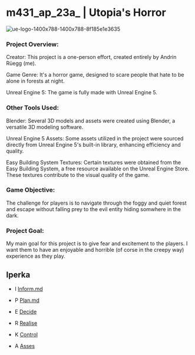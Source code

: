 # m431_ap_23a_          |           Utopia's Horror

![ue-logo-1400x788-1400x788-8f185e1e3635](https://github.com/andrinruegg/m431_ap_23a_/assets/143380551/f69a0be1-5edf-40b5-9791-990315cc1c9b)


### Project Overview:

Creator: This project is a one-person effort, created entirely by Andrin Rüegg (me).

Game Genre: It's a horror game, designed to scare people that hate to be alone in forests at night.

Unreal Engine 5: The game is fully made with Unreal Engine 5. 

### Other Tools Used:

Blender: Several 3D models and assets were created using Blender, a versatile 3D modeling software.

Unreal Engine 5 Assets: Some assets utilized in the project were sourced directly from Unreal Engine 5's built-in library, enhancing efficiency and quality.

Easy Building System Textures: Certain textures were obtained from the Easy Building System, a free resource available on the Unreal Engine Store. These textures contribute to the visual quality of the game.


### Game Objective:

The challenge for players is to navigate through the foggy and quiet forest and escape without falling prey to the evil entity hiding somwhere in the dark.

### Project Goal:

My main goal for this project is to give fear and excitement to the players. I want them to have an enjoyable and horrible (of corse in the creepy way) experience as they play.


## Iperka


* I 
  [Inform.md]
  

* P 
 [Plan.md]


* E 
  [Decide]

  
* R 
  [Realise]

  
* K 
  [Control]
  
* A 
  [Asses]








[Inform.md]: https://github.com/andrinruegg/m431_ap_23a_/blob/main/Documentary/IPERKA/Inform.md
[Plan.md]: https://github.com/andrinruegg/m431_ap_23a_/blob/main/Documentary/IPERKA/Plan.md
[Decide]: https://github.com/andrinruegg/m431_ap_23a_/blob/main/Documentary/IPERKA/Decide
[Realise]: https://github.com/andrinruegg/m431_ap_23a_/blob/main/Documentary/IPERKA/Realise
[Control]: https://github.com/andrinruegg/m431_ap_23a_/blob/main/Documentary/IPERKA/Control
[Asses]: https://github.com/andrinruegg/m431_ap_23a_/blob/main/Documentary/IPERKA/Asses

